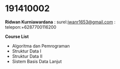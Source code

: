 # 191410002
**Ridwan Kurniawardana**
: surel:iwanr1653@gmail.com
: telepon:+6287700116200
  
**Course List**  
- Algoritma dan Pemrograman  
- Struktur Data I  
- Struktur Data II  
- Sistem Basis Data Lanjut  
